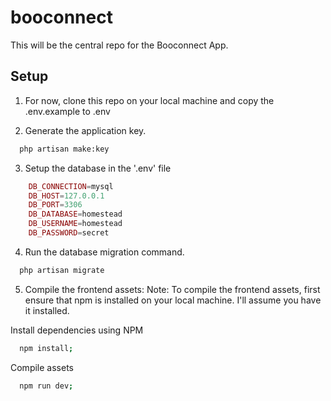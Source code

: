 # booconnect

This will be the central repo for the Booconnect App.

## Setup
1. For now, clone this repo on your local machine and copy the .env.example to .env

2. Generate the application key.
  ```bash
    php artisan make:key
  ```
  
3. Setup the database in the '.env' file
```php
    DB_CONNECTION=mysql
    DB_HOST=127.0.0.1
    DB_PORT=3306
    DB_DATABASE=homestead
    DB_USERNAME=homestead
    DB_PASSWORD=secret
```

4. Run the database migration command.
  ```bash
    php artisan migrate
  ```
  
5. Compile the frontend assets:
  Note: To compile the frontend assets, first ensure that npm is installed on your local machine. I'll assume you have it installed.
  
  Install dependencies using NPM
  ```bash
    npm install;
  ```
  
  Compile assets
  ```bash
    npm run dev;
  ```


